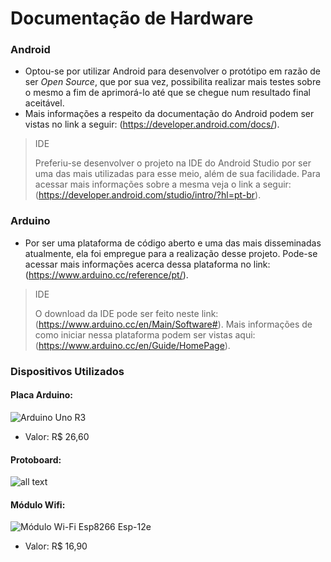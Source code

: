 # Documentação de Hardware

### Android
* Optou-se por utilizar Android para desenvolver o protótipo em razão de ser _Open Source_, que por sua vez, possibilita realizar mais testes sobre o mesmo a fim de aprimorá-lo até que se chegue num resultado final aceitável. 
* Mais informações a respeito da documentação do Android podem ser vistas no link a seguir: (https://developer.android.com/docs/).

> IDE
>
> Preferiu-se desenvolver o projeto na IDE do Android Studio por ser uma das mais utilizadas para esse meio, além de sua facilidade. Para acessar mais informações sobre a mesma veja o link a seguir: (https://developer.android.com/studio/intro/?hl=pt-br).

### Arduino
* Por ser uma plataforma de código aberto e uma das mais disseminadas atualmente, ela foi empregue para a realização desse projeto. Pode-se acessar mais informações acerca dessa plataforma no link: (https://www.arduino.cc/reference/pt/).

> IDE
>
> O download da IDE pode ser feito neste link: (https://www.arduino.cc/en/Main/Software#). Mais informações de como iniciar nessa plataforma podem ser vistas aqui: (https://www.arduino.cc/en/Guide/HomePage). 

### Dispositivos Utilizados

#### Placa Arduino:
![Arduino Uno R3](https://cdn.tindiemedia.com/images/resize/luHxE0E-5xIy52K-ORA5JFnM1qA=/p/full-fit-in/2400x1600/i/99766/products/2017-09-19T06%3A53%3A24.256Z-UNO-R3-development-board-MEGA328P-CH340-CH340G-For-Arduino-UNO-R3-Without-USB-Cable.jpg)
* Valor: R$ 26,60

#### Protoboard:
![all text](https://www.ryndackcomponentes.com.br/270-large_default/protoboard-1660-pontos-hk-p200-hikari.jpg)

#### Módulo Wifi:
![Módulo Wi-Fi Esp8266 Esp-12e](https://http2.mlstatic.com/modulo-wifi-esp8266-esp-12e-para-arduino-pic-raspberry-D_NQ_NP_962643-MLB27179922162_042018-F.jpg)
* Valor: R$ 16,90
